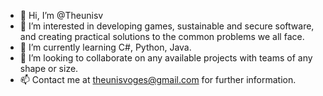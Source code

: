 - 👋 Hi, I’m @Theunisv
- 👀 I’m interested in developing games, sustainable and secure software, and creating practical solutions to the common problems we all face.
- 🌱 I’m currently learning C#, Python, Java.
- 💞️ I’m looking to collaborate on any available projects with teams of any shape or size.
- 📫 Contact me at theunisvoges@gmail.com for further information.
